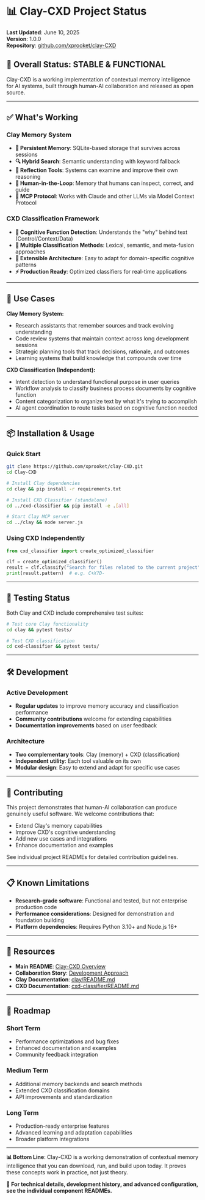 # 📊 Clay-CXD Project Status

**Last Updated**: June 10, 2025  
**Version**: 1.0.0  
**Repository**: [github.com/xprooket/clay-CXD](https://github.com/xprooket/clay-CXD)

## 🚦 Overall Status: **STABLE & FUNCTIONAL**

Clay-CXD is a working implementation of contextual memory intelligence for AI systems, built through human-AI collaboration and released as open source.

---

## ✅ What's Working

### Clay Memory System
- **🧠 Persistent Memory**: SQLite-based storage that survives across sessions
- **🔍 Hybrid Search**: Semantic understanding with keyword fallback
- **🔄 Reflection Tools**: Systems can examine and improve their own reasoning
- **🤝 Human-in-the-Loop**: Memory that humans can inspect, correct, and guide
- **📡 MCP Protocol**: Works with Claude and other LLMs via Model Context Protocol

### CXD Classification Framework
- **🎯 Cognitive Function Detection**: Understands the "why" behind text (Control/Context/Data)
- **🔀 Multiple Classification Methods**: Lexical, semantic, and meta-fusion approaches
- **🧪 Extensible Architecture**: Easy to adapt for domain-specific cognitive patterns
- **⚡ Production Ready**: Optimized classifiers for real-time applications

---

## 🎯 Use Cases

**Clay Memory System:**
- Research assistants that remember sources and track evolving understanding
- Code review systems that maintain context across long development sessions
- Strategic planning tools that track decisions, rationale, and outcomes
- Learning systems that build knowledge that compounds over time

**CXD Classification (Independent):**
- Intent detection to understand functional purpose in user queries
- Workflow analysis to classify business process documents by cognitive function
- Content categorization to organize text by what it's trying to accomplish
- AI agent coordination to route tasks based on cognitive function needed

---

## 📦 Installation & Usage

### Quick Start
```bash
git clone https://github.com/xprooket/clay-CXD.git
cd Clay-CXD

# Install Clay dependencies
cd clay && pip install -r requirements.txt

# Install CXD Classifier (standalone)
cd ../cxd-classifier && pip install -e .[all]

# Start Clay MCP server
cd ../clay && node server.js
```

### Using CXD Independently
```python
from cxd_classifier import create_optimized_classifier

clf = create_optimized_classifier()
result = clf.classify("Search for files related to the current project")
print(result.pattern)  # e.g. C+X?D-
```

---

## 🧪 Testing Status

Both Clay and CXD include comprehensive test suites:

```bash
# Test core Clay functionality
cd clay && pytest tests/

# Test CXD classification
cd cxd-classifier && pytest tests/
```

---

## 🛠️ Development

### Active Development
- **Regular updates** to improve memory accuracy and classification performance
- **Community contributions** welcome for extending capabilities
- **Documentation improvements** based on user feedback

### Architecture
- **Two complementary tools**: Clay (memory) + CXD (classification)
- **Independent utility**: Each tool valuable on its own
- **Modular design**: Easy to extend and adapt for specific use cases

---

## 🤝 Contributing

This project demonstrates that human-AI collaboration can produce genuinely useful software. We welcome contributions that:

- Extend Clay's memory capabilities
- Improve CXD's cognitive understanding
- Add new use cases and integrations
- Enhance documentation and examples

See individual project READMEs for detailed contribution guidelines.

---

## 📋 Known Limitations

- **Research-grade software**: Functional and tested, but not enterprise production code
- **Performance considerations**: Designed for demonstration and foundation building
- **Platform dependencies**: Requires Python 3.10+ and Node.js 16+

---

## 🔗 Resources

- **Main README**: [Clay-CXD Overview](README.md)
- **Collaboration Story**: [Development Approach](COLLABORATION_NOTE.md)
- **Clay Documentation**: [clay/README.md](clay/README.md)
- **CXD Documentation**: [cxd-classifier/README.md](cxd-classifier/README.md)

---

## 🎯 Roadmap

### Short Term
- Performance optimizations and bug fixes
- Enhanced documentation and examples
- Community feedback integration

### Medium Term
- Additional memory backends and search methods
- Extended CXD classification domains
- API improvements and standardization

### Long Term
- Production-ready enterprise features
- Advanced learning and adaptation capabilities
- Broader platform integrations

---

**📊 Bottom Line**: Clay-CXD is a working demonstration of contextual memory intelligence that you can download, run, and build upon today. It proves these concepts work in practice, not just theory.

**🧮 For technical details, development history, and advanced configuration, see the individual component READMEs.**